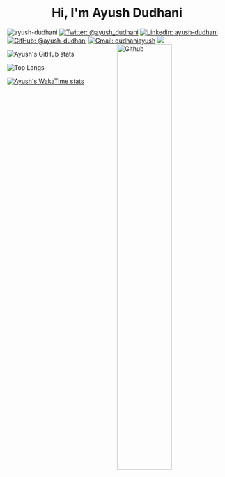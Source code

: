 <h4 align="center"> 
  
<h1 align="center">Hi, I'm Ayush Dudhani </h1>
 
<p align="centre"> <img src="https://komarev.com/ghpvc/?username=ayush-dudhani&color=blueviolet" alt="ayush-dudhani" /> 
<a href="https://twitter.com/ayush_dudhani"><img src="https://img.shields.io/twitter/follow/ayush_dudhani?style=social" alt="Twitter: @ayush_dudhani"></a>
<a href="https://www.linkedin.com/in/ayush-dudhani-00b521200/"><img src="https://img.shields.io/badge/Ayush%20Dudhani-blue?style=flat-square&amp;logo=Linkedin&amp;logoColor=white&amp;link=https://www.linkedin.com/in/ayush-dudhani-00b521200/" alt="Linkedin: ayush-dudhani"></a>
<a href="https://github.com/ayush-dudhani"><img src="https://img.shields.io/github/followers/ayush-dudhani?style=social" alt="GitHub: @ayush-dudhani"></a>
<a href="mailto:dudhaniayush@gmail.com"><img src="https://img.shields.io/badge/Gmail-dudhaniayush-red" alt="Gmail: dudhaniayush"></a>
<a href=https://wakatime.com/@8070acdb-aa1b-4e40-813b-29e0bf7f0843><img src="https://wakatime.com/badge/user/8070acdb-aa1b-4e40-813b-29e0bf7f0843.svg"></img></a>

<img width="50%" align="right" alt="Github" src="https://c.tenor.com/zn8iyusePtgAAAAC/tenor.gif" />


![Ayush's GitHub stats](https://github-readme-stats.vercel.app/api?username=ayush-dudhani&show_icons=true)

![Top Langs](https://github-readme-stats.vercel.app/api/top-langs/?username=ayush-dudhani&layout=compact)

[![Ayush's WakaTime stats](https://github-readme-stats.vercel.app/api/wakatime?username=dudhaniayush)](https://github.com/anuraghazra/github-readme-stats)



